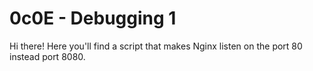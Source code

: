 # 0c0E - Debugging 1
Hi there! Here you'll find a script that makes Nginx listen on the port 80 instead port 8080.

